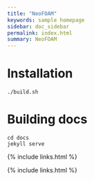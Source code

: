 ```yaml
---
title: "NeoFOAM"
keywords: sample homepage
sidebar: doc_sidebar
permalink: index.html
summary: NeoFOAM
---
```


# Installation


```
./build.sh
```

# Building docs

```
cd docs
jekyll serve
```


{% include links.html %}



{% include links.html %}
